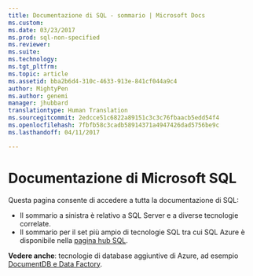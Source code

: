 ```yaml
---
title: Documentazione di SQL - sommario | Microsoft Docs
ms.custom: 
ms.date: 03/23/2017
ms.prod: sql-non-specified
ms.reviewer: 
ms.suite: 
ms.technology: 
ms.tgt_pltfrm: 
ms.topic: article
ms.assetid: bba2b6d4-310c-4633-913e-841cf044a9c4
author: MightyPen
ms.author: genemi
manager: jhubbard
translationtype: Human Translation
ms.sourcegitcommit: 2edcce51c6822a89151c3c3c76fbaacb5edd54f4
ms.openlocfilehash: 7fbfb58c3cadb58914371a4947426dad5756be9c
ms.lasthandoff: 04/11/2017

---
```

# <a name="microsoft-sql-documentation"></a>Documentazione di Microsoft SQL

Questa pagina consente di accedere a tutta la documentazione di SQL:

- Il sommario a sinistra è relativo a SQL Server e a diverse tecnologie correlate.
- Il sommario per il set più ampio di tecnologie SQL tra cui SQL Azure è disponibile nella [pagina hub SQL](sql-hub-menu.md).

**Vedere anche**: tecnologie di database aggiuntive di Azure, ad esempio [DocumentDB e Data Factory](/azure/#pivot=services&panel=databases).  
